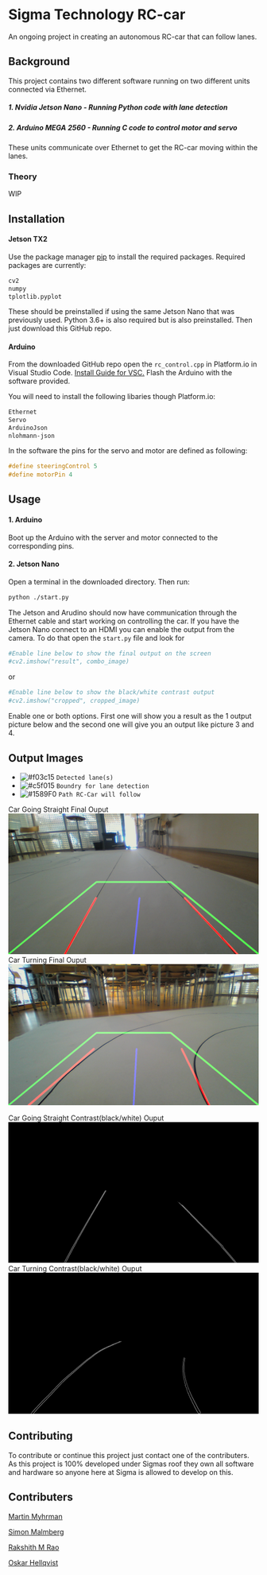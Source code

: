 # Sigma Technology RC-car

An ongoing project in creating an autonomous RC-car that can follow lanes.

## Background
This project contains two different software running on two different units connected via Ethernet.
##### 1. Nvidia Jetson Nano - Running Python code with lane detection
##### 2. Arduino MEGA 2560 - Running C code to control motor and servo

These units communicate over Ethernet to get the RC-car moving within the lanes.

### Theory

WIP

## Installation

#### Jetson TX2
Use the package manager [pip](https://pip.pypa.io/en/stable/) to install the required packages.
Required packages are currently:
```
cv2
numpy
tplotlib.pyplot
```
These should be preinstalled if using the same Jetson Nano that was previously used. 
Python 3.6+ is also required but is also preinstalled. 
Then just download this GitHub repo.

#### Arduino

From the downloaded GitHub repo open the ```rc_control.cpp``` in Platform.io in Visual Studio Code. [Install Guide for VSC.](https://docs.platformio.org/en/latest/ide/vscode.html)
Flash the Arduino with the software provided.

You will need to install the following libaries though Platform.io:
```
Ethernet
Servo
ArduinoJson
nlohmann-json
```

In the software the pins for the servo and motor are defined as following:

```c
#define steeringControl 5
#define motorPin 4
```

## Usage
#### 1. Arduino
Boot up the Arduino with the server and motor connected to the corresponding pins.
#### 2. Jetson Nano
Open a terminal in the downloaded directory. 
Then run:
```bash
python ./start.py
```
The Jetson and Arudino should now have communication through the Ethernet cable and start working on controlling the car. If you have the Jetson Nano connect to an HDMI you can enable the output from the camera. To do that open the ```start.py``` file and look for 
```python
#Enable line below to show the final output on the screen
#cv2.imshow("result", combo_image)    
```
or 
```python
#Enable line below to show the black/white contrast output
#cv2.imshow("cropped", cropped_image)
```
Enable one or both options. First one will show you a result as the 1 output picture below and the second one will give you an output like picture 3 and 4.


## Output Images

- ![#f03c15](https://placehold.it/15/f03c15/000000?text=+) `Detected lane(s)`
- ![#c5f015](https://placehold.it/15/c5f015/000000?text=+) `Boundry for lane detection`
- ![#1589F0](https://placehold.it/15/1589F0/000000?text=+) `Path RC-Car will follow`

Car Going Straight Final Ouput 
![Straight Color](images/output_data/straight_color.png)
Car Turning Final Ouput 
![Turn Color](images/output_data/turn_color.png)

Car Going Straight Contrast(black/white) Ouput 
![Straight No Color](images/output_data/straight_no_color.png)
Car Turning Contrast(black/white) Ouput 
![Turn No Color](images/output_data/turn_no_color.png)

## Contributing
To contribute or continue this project just contact one of the contributers.
As this project is 100% developed under Sigmas roof they own all software and hardware so anyone here at Sigma is allowed to develop on this. 

## Contributers
[Martin Myhrman](https://skies.sigmatechnology.se/main.asp?rID=1&alt=2&username=miy)

[Simon Malmberg](https://skies.sigmatechnology.se/main.asp?rID=1&alt=2&username=smg)

[Rakshith M Rao](https://skies.sigmatechnology.se/main.asp?rID=1&alt=2&username=rmo)

[Oskar Hellqvist](https://skies.sigmatechnology.se/main.asp?rID=1&alt=2&username=oht)
